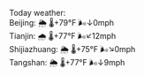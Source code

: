 Today weather:  
Beijing: 🌦 🌡️+79°F 🌬️↓0mph  
Tianjin: 🌧 🌡️+77°F 🌬️↙12mph  
Shijiazhuang: 🌦 🌡️+75°F 🌬️↘0mph  
Tangshan: 🌦 🌡️+77°F 🌬️↓9mph  
